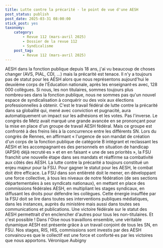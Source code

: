 ```yaml
---
title: Lutte contre la précarité - le point de vue d'une AESH
post_status: publish
post_date: 2025-03-31 08:00:00
stick_post: yes
taxonomy:
    category:
        - Revue 112 (mars-avril 2025)
        - Dossier de la revue 112
        - Syndicalisme
    post_tag:
        - Revue 112 (mars-avril 2025)
---
```


AESH dans la fonction publique depuis 18 ans, j'ai vu beaucoup de choses changer (AVS, PIAL, CDI, ...) mais la précarité est tenace. Il n'y a toujours pas de statut pour les AESH alors que nous représentons aujourd'hui le deuxième corps de l'Éducation nationale, après les enseignant·es avec, 128 000 collègues.
Si nous, les non titulaires, sommes toujours plus nombreu·ses dans la fonction publique, nous ne sommes pas qu'un nouvel espace de syndicalisation à conquérir ou des voix aux élections professionnelles à obtenir. C'est le travail fédéral de lutte contre la précarité dans sa globalité qui, mené avec conviction et pugnacité, aura automatiquement un impact sur les adhésions et les votes. Pas l'inverse.
Le congrès de Metz avait marqué une grande avancée en se prononçant pour la mise en place d'un groupe de travail AESH fédéral. Mais ce groupe est confronté à des freins liés à la concurrence entre les différents SN. Lors du congrès de Rennes, en affirmant « l'urgence de son mandat de création d'un corps de la fonction publique de catégorie B intégrant et reclassant les AESH et les accompagnant·es des personnels en situation de handicap (APSH) déjà recruté·es » et en en faisant « une de ses priorités », la FSU franchit une nouvelle étape dans ses mandats et réaffirme sa combativité aux côtés des AESH.
La lutte contre la précarité a toujours constitué un enjeu majeur pour la FSU.
Pour gagner le statut pour les AESH, le combat doit être efficace. La FSU dans son entièreté doit le mener, en développant une force collective, à tous les niveaux de notre fédération (de ses sections départementales à ses syndicats nationaux), en mettant en place des commissions fédérales AESH, en multipliant les stages syndicaux, en diffusant les droits pour défendre les collègues. Cette énergie insufflée par la FSU doit se lire dans toutes ses interventions publiques médiatiques, dans les instances, auprès du ministère mais aussi dans toutes ses communications et publications. Une victoire fédérale sur le statut des AESH permettrait d'en enclencher d'autres pour tous les non-titulaires.
Et c'est possible ! Dans l'Oise nous travaillons ensemble, une véritable dynamique AESH est présente grâce à un travail conjoint de tous les SN, en FSU. Nos stages, RIS, HIS, commissions sont investis par des AESH convaincu·es que le collectif est une force et conforté·es par les victoires que nous apportons.
Véronique Aubigny
